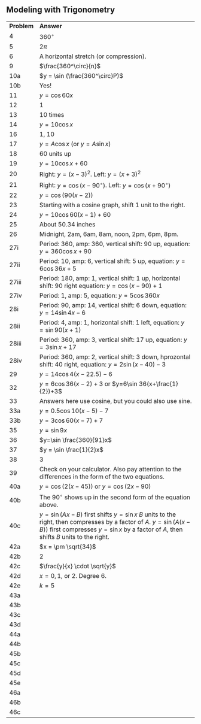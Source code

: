 

## Modeling with Trigonometry

|||
|-------|------|
|**Problem**|**Answer**|
4|$360^\circ$
5|$2\pi$
6|A horizontal stretch (or compression).
9|$\frac{360^\circ}{n}$
10a|$y = \sin (\frac{360^\circ}P)$
10b|Yes!
11|$y=\cos60x$
12|$1$
13|$10$ times
14|$y = 10\cos x$
16|$1$, $10$
17|$y=A\cos x$ (or $y=A\sin x$)
18|60 units up
19|$y  = 10\cos x + 60$
20|Right: $y=(x-3)^2$. Left: $y=(x+3)^2$
21|Right: $y=\cos(x-90^\circ)$. Left: $y=\cos(x+90^\circ)$
22|$y=\cos\left( 90 \left(x-2 \right) \right)$
23|Starting with a cosine graph, shift 1 unit to the right.
24|$y = 10\cos 60(x-1) + 60$
25|About 50.34 inches
26|Midnight, 2am, 6am, 8am, noon, 2pm, 6pm, 8pm.
27i|Period: 360, amp: 360, vertical shift: 90 up, equation: $y=360\cos x +90$
27ii|Period: 10, amp: 6, vertical shift: 5 up, equation: $y=6\cos 36x +5$
27iii|Period: 180, amp: 1, vertical shift: 1 up, horizontal shift: 90 right equation: $y=\cos (x-90) +1$
27iv|Period: 1, amp: 5, equation: $y=5\cos 360x$
28i|Period: 90, amp: 14, vertical shift: 6 down, equation: $y=14\sin 4x -6$ 
28ii|Period: 4, amp: 1, horizontal shift: 1 left, equation: $y=\sin 90(x +1)$
28iii|Period: 360, amp: 3, vertical shift: 17 up, equation: $y=3\sin x + 17$
28iv|Period: 360, amp: 2, vertical shift: 3 down, hprozontal shift: 40 right, equation: $y=2\sin (x-40)-3$ 
29|$y=14\cos 4(x-22.5) -6$
32|$y=6\cos 36(x-2)+3$ or $y=6\sin 36(x+\frac{1}{2})+3$
33|Answers here use cosine, but you could also use sine.
33a|$y=0.5\cos 10(x-5) - 7$
33b|$y=3\cos 60(x-7) + 7$
35|$y=\sin 9x$
36|$y=\sin \frac{360}{91}x$
37|$y = \sin \frac{1}{2}x$
38|$3$
39|Check on your calculator. Also pay attention to the differences in the form of the two equations.
40a|$y=\cos(2(x-45))$ or $y=\cos(2x-90)$
40b|The $90^\circ$ shows up in the second form of the equation above.
40c|$y=\sin(Ax-B)$ first shifts $y= \sin x$ $B$ units to the right, then compresses by a factor of $A$. $y=\sin(A(x-B))$ first compresses $y=\sin x$ by a factor of $A$, then shifts $B$ units to the right.
42a|$x = \pm \sqrt{34}$
42b|$2$
42c|$\frac{y}{x} \cdot \sqrt{y}$
42d|$x = 0, 1,$ or $2$.  Degree 6.
42e|$k = 5$
43a|
43b|
43c|
43d|
44a|
44b|
45b|
45c|
45d|
45e|
46a|
46b|
46c|



